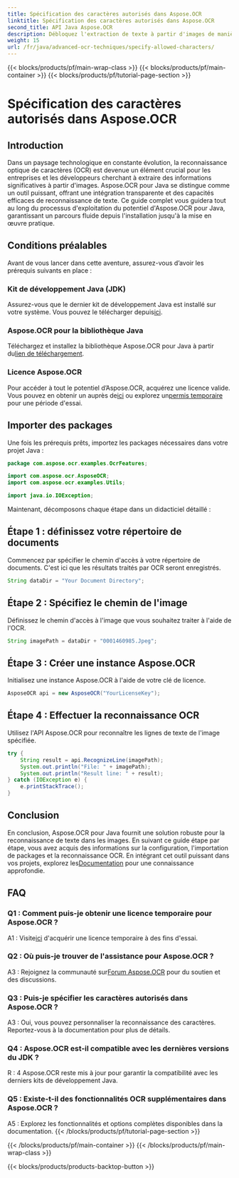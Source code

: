 ```yaml
---
title: Spécification des caractères autorisés dans Aspose.OCR
linktitle: Spécification des caractères autorisés dans Aspose.OCR
second_title: API Java Aspose.OCR
description: Débloquez l'extraction de texte à partir d'images de manière transparente avec Aspose.OCR pour Java. Suivez notre guide étape par étape pour une intégration efficace.
weight: 15
url: /fr/java/advanced-ocr-techniques/specify-allowed-characters/
---
```


{{< blocks/products/pf/main-wrap-class >}}
{{< blocks/products/pf/main-container >}}
{{< blocks/products/pf/tutorial-page-section >}}

# Spécification des caractères autorisés dans Aspose.OCR

## Introduction

Dans un paysage technologique en constante évolution, la reconnaissance optique de caractères (OCR) est devenue un élément crucial pour les entreprises et les développeurs cherchant à extraire des informations significatives à partir d'images. Aspose.OCR pour Java se distingue comme un outil puissant, offrant une intégration transparente et des capacités efficaces de reconnaissance de texte. Ce guide complet vous guidera tout au long du processus d'exploitation du potentiel d'Aspose.OCR pour Java, garantissant un parcours fluide depuis l'installation jusqu'à la mise en œuvre pratique.

## Conditions préalables

Avant de vous lancer dans cette aventure, assurez-vous d’avoir les prérequis suivants en place :

### Kit de développement Java (JDK)

 Assurez-vous que le dernier kit de développement Java est installé sur votre système. Vous pouvez le télécharger depuis[ici](https://www.oracle.com/java/technologies/javase-downloads.html).

### Aspose.OCR pour la bibliothèque Java

 Téléchargez et installez la bibliothèque Aspose.OCR pour Java à partir du[lien de téléchargement](https://releases.aspose.com/ocr/java/).

### Licence Aspose.OCR

 Pour accéder à tout le potentiel d’Aspose.OCR, acquérez une licence valide. Vous pouvez en obtenir un auprès de[ici](https://purchase.aspose.com/buy) ou explorez un[permis temporaire](https://purchase.aspose.com/temporary-license/) pour une période d'essai.

## Importer des packages

Une fois les prérequis prêts, importez les packages nécessaires dans votre projet Java :

```java
package com.aspose.ocr.examples.OcrFeatures;

import com.aspose.ocr.AsposeOCR;
import com.aspose.ocr.examples.Utils;

import java.io.IOException;
```

Maintenant, décomposons chaque étape dans un didacticiel détaillé :

## Étape 1 : définissez votre répertoire de documents

Commencez par spécifier le chemin d'accès à votre répertoire de documents. C'est ici que les résultats traités par OCR seront enregistrés.

```java
String dataDir = "Your Document Directory";
```

## Étape 2 : Spécifiez le chemin de l'image

Définissez le chemin d'accès à l'image que vous souhaitez traiter à l'aide de l'OCR.

```java
String imagePath = dataDir + "0001460985.Jpeg";
```

## Étape 3 : Créer une instance Aspose.OCR

Initialisez une instance Aspose.OCR à l'aide de votre clé de licence.

```java
AsposeOCR api = new AsposeOCR("YourLicenseKey");
```

## Étape 4 : Effectuer la reconnaissance OCR

Utilisez l'API Aspose.OCR pour reconnaître les lignes de texte de l'image spécifiée.

```java
try {
    String result = api.RecognizeLine(imagePath);
    System.out.println("File: " + imagePath);
    System.out.println("Result line: " + result);
} catch (IOException e) {
    e.printStackTrace();
}
```

## Conclusion

 En conclusion, Aspose.OCR pour Java fournit une solution robuste pour la reconnaissance de texte dans les images. En suivant ce guide étape par étape, vous avez acquis des informations sur la configuration, l'importation de packages et la reconnaissance OCR. En intégrant cet outil puissant dans vos projets, explorez les[Documentation](https://reference.aspose.com/ocr/java/) pour une connaissance approfondie.

## FAQ

### Q1 : Comment puis-je obtenir une licence temporaire pour Aspose.OCR ?

 A1 : Visite[ici](https://purchase.aspose.com/temporary-license/) d'acquérir une licence temporaire à des fins d'essai.

### Q2 : Où puis-je trouver de l'assistance pour Aspose.OCR ?

 A3 : Rejoignez la communauté sur[Forum Aspose.OCR](https://forum.aspose.com/c/ocr/16) pour du soutien et des discussions.

### Q3 : Puis-je spécifier les caractères autorisés dans Aspose.OCR ?

A3 : Oui, vous pouvez personnaliser la reconnaissance des caractères. Reportez-vous à la documentation pour plus de détails.

### Q4 : Aspose.OCR est-il compatible avec les dernières versions du JDK ?

R : 4 Aspose.OCR reste mis à jour pour garantir la compatibilité avec les derniers kits de développement Java.

### Q5 : Existe-t-il des fonctionnalités OCR supplémentaires dans Aspose.OCR ?

A5 : Explorez les fonctionnalités et options complètes disponibles dans la documentation.
{{< /blocks/products/pf/tutorial-page-section >}}

{{< /blocks/products/pf/main-container >}}
{{< /blocks/products/pf/main-wrap-class >}}

{{< blocks/products/products-backtop-button >}}
